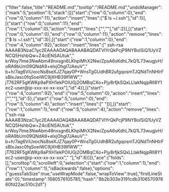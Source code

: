 {"filter":false,"title":"README.md","tooltip":"/README.md","undoManager":{"mark":5,"position":5,"stack":[[{"start":{"row":0,"column":0},"end":{"row":0,"column":11},"action":"insert","lines":["$ ls ~/.ssh"],"id":1}],[{"start":{"row":0,"column":11},"end":{"row":1,"column":0},"action":"insert","lines":["",""],"id":2}],[{"start":{"row":0,"column":0},"end":{"row":0,"column":11},"action":"remove","lines":["$ ls ~/.ssh"],"id":3}],[{"start":{"row":1,"column":0},"end":{"row":4,"column":92},"action":"insert","lines":[" ssh-rsa AAAAB3NzaC1yc2EAAAADAQABAAABAQDATVlYrQkPcjP9NYBoISiQ1UyVZNCQ5HshbQw+Z4ciENSAUtuk","    krWoy7Ime3NwAbm49nxsgn6LKhpiMhX2Nw/ZpsA6sKdhL7kQ1L73wugjvH/oRA9bUm09QNdA9+elxjOhgl7JAeuV","    b+h/7ag6ViUxocNs8seXJZ7qay0P+WnsTgGUdhBR2ufgqosmTJQNdTnNHIrFsBIxJasc0fqSoeiWC9jXHB39IfWW","    jT762RF5gKWKp9aPXH1ekPOIUGj2OMBqCXo+Pjy8rfjkSQxLLIakNqjpRlI8Y1 ec2-user@ip-xxx-xx-xx-xxx"],"id":4}],[{"start":{"row":4,"column":92},"end":{"row":5,"column":0},"action":"insert","lines":["",""],"id":5},{"start":{"row":5,"column":0},"end":{"row":5,"column":4},"action":"insert","lines":["    "]}],[{"start":{"row":1,"column":1},"end":{"row":5,"column":4},"action":"remove","lines":["ssh-rsa AAAAB3NzaC1yc2EAAAADAQABAAABAQDATVlYrQkPcjP9NYBoISiQ1UyVZNCQ5HshbQw+Z4ciENSAUtuk","    krWoy7Ime3NwAbm49nxsgn6LKhpiMhX2Nw/ZpsA6sKdhL7kQ1L73wugjvH/oRA9bUm09QNdA9+elxjOhgl7JAeuV","    b+h/7ag6ViUxocNs8seXJZ7qay0P+WnsTgGUdhBR2ufgqosmTJQNdTnNHIrFsBIxJasc0fqSoeiWC9jXHB39IfWW","    jT762RF5gKWKp9aPXH1ekPOIUGj2OMBqCXo+Pjy8rfjkSQxLLIakNqjpRlI8Y1 ec2-user@ip-xxx-xx-xx-xxx","    "],"id":6}]]},"ace":{"folds":[],"scrolltop":0,"scrollleft":0,"selection":{"start":{"row":1,"column":1},"end":{"row":1,"column":1},"isBackwards":false},"options":{"guessTabSize":true,"useWrapMode":false,"wrapToView":true},"firstLineState":0},"timestamp":1680576105785,"hash":"8b2b303e3191cdb310657097660fd22ac510c2d1"}